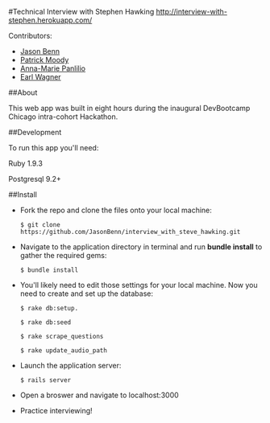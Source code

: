 #Technical Interview with Stephen Hawking
<http://interview-with-stephen.herokuapp.com/>


Contributors:
- [Jason Benn](https://github.com/JasonBenn)
- [Patrick Moody](https://github.com/patmood)
- [Anna-Marie Panlilio](https://github.com/codesliced)
- [Earl Wagner](https://github.com/innovateworld)


##About

This web app was built in eight hours during the inaugural DevBootcamp Chicago intra-cohort Hackathon.


##Development

To run this app you'll need:

Ruby 1.9.3 

Postgresql 9.2+



##Install

- Fork the repo and clone the files onto your local machine:

      $ git clone https://github.com/JasonBenn/interview_with_steve_hawking.git

- Navigate to the application directory in terminal and run **bundle install** to gather the required gems:

      $ bundle install

- You'll likely need to edit those settings for your local machine. Now you need to create and set up the database:

      $ rake db:setup.

      $ rake db:seed

      $ rake scrape_questions

      $ rake update_audio_path

- Launch the application server:

      $ rails server

- Open a broswer and navigate to localhost:3000

- Practice interviewing!
